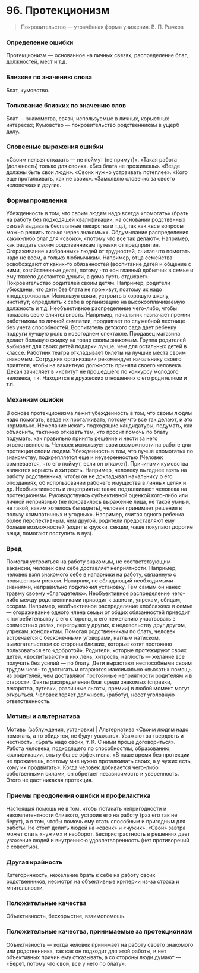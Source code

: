 # 96. Протекционизм
>Покровительство — утончённая форма унижения.
В. П. Рычков

### Определение ошибки
Протекционизм — основанное на личных связях, распределение благ, должностей, мест и т.д.

### Близкие по значению слова
Блат, кумовство.

### Толкование близких по значению слов
Блат — знакомства, связи, используемые в личных, корыстных интересах;
Кумовство — покровительство родственникам в ущерб делу.

### Словесные выражения ошибки
«Своим нельзя отказать — не поймут (не примут)».
«Такая работа (должность) только для своих».
«Без блата не проживешь».
«Везде должны быть свои люди».
«Своих нужно устраивать потеплее».
«Кого еще проталкивать, как не своих».
«Замолвлю словечко за своего человечка» и другие.

### Формы проявления
Убежденность в том, что своим людям надо всегда «помогать» (брать на работу без подходящей квалификации, на основании родственных связей выдавать бесплатные лекарства и т.д.), так как «все вопросы можно решить только через знакомых».
Обдумывание распределения каких-либо благ для «своих», «потому что все так делают». Например, как раздать своим родственникам путевки от предприятия.
Огораживание «избранных» людей от трудностей, считая что помогать надо не всем, а только любимчикам. Например, отца семейства освобождают от каких-то обязанностей (воспитание детей и общение с ними, хозяйственные дела), потому что «он главный добытчик в семье и ему тяжело достаются деньги, а дома пусть отдыхает».
Покровительство родителей своим детям. Например, родители убеждены, что дети без блата не проживут, поэтому их надо «поддерживать». Используя связи, устроить в хорошую школу, институт; определить к себе в организацию на высокооплачиваемую должность и т.д.
Необъективное распределение чего-либо, чтобы показать свою влиятельность. Например, начальник назначает премии работникам по личной симпатии, продвигает по служебной лестнице без учета способностей.
Воспитатель детского сада дает ребенку подруги лучшую роль в новогоднем спектакле.
Продавец магазина делает большую скидку на товар своим знакомым.
Группа родителей выбирает для своих детей подарки лучше, чем для остальных детей в классе.
Работник театра откладывает билеты на лучшие места своим знакомым.
Сотрудник организации рекомендует начальнику своего приятеля, чтобы на вакантную должность приняли своего человека.
Декан зачисляет в институт не прошедшего по конкурсу молодого человека, т.к. Находится в дружеских отношениях с его родителями и т.п.

### Механизм ошибки
В основе протекционизма лежит убежденность в том, что своим людям надо помогать, везде их проталкивать, потому что все так делают, и это нормально.
Нежелание искать подходящие кандидатуры, подумать, как объяснить, тактично отказать тем, кто просит помочь по блату подумать, как правильно принять решение и нести за него ответственность. Человек использует свои возможности на работе для протекции своим людям. Убежденность в том, что лучше «помогать» по знакомству, подкрепляется еще и неуверенностью (Человек сомневается, что его поймут, если он откажет).
Причинами кумовства являются корысть и хитрость. Например, человеку выгоднее взять на работу родственника, чтобы он не докладывал начальнику о его опозданиях, об использовании рабочего имущества в личных целях и др.
Необъективность и лицеприятие также подталкивают человека на протекционизм. Руководствуясь субъективной оценкой кого-либо или личной неприязнью (не понравилось выражение лица, не такой умный, не такой, каким хотелось бы видеть), человек принимает решения в пользу «симпатичных и угодных». Например, считая одного ребенка более перспективным, чем другой, родители предоставляют ему больше возможностей (водят в кружки, секции, чаще покупают дорогие вещи, помогают поступить в вуз).

### Вред
Помогая устроиться на работу знакомым, не соответствующим вакансии, человек сам себе доставляет неприятности. Например, человек взял знакомого себе в напарники на работу, связанную с повышенным риском. Напарник, не обладающий необходимыми знаниями, неправильно подключил установку. Тем самым он нанес травму своему «благодетелю».
Необъективное распределение чего-либо между родственниками приводит к зависти, упрекам, обидам, ссорам. Например, необъективное распределение «поблажек» в семье — огораживание одного члена семьи от общих обязанностей приводит к потребительству с его стороны, к его нежеланию участвовать в совместных делах, перегрузке у других, к недовольству друг другом, упрекам, конфликтам.
Помогая родственникам по блату, человек встречается с бесконечными уговорами, наглым натиском, вымогательством со стороны близких, которые хотят постоянно пользоваться его «добротой».
Родители, которые протежируют своих детей, «воспитывают» в них лень, хитрость, наглость — желание все получать без усилий — по блату. Дети вырастают неспособными своим трудом чего- то достигать и стараются максимально «выжать» помощь из родителей, чем доставляют постоянные неприятности родителям и в старости.
Факты распределения благ среди знакомых (справки, лекарства, путевки, различные льготы, премии) в любой момент могут открыться. Человек теряет должность (работу), несет уголовную ответственность.

### Мотивы и альтернатива
Мотивы (заблуждения, установки) | Альтернатива
«Своим людям надо помогать, а то обидятся, не будут уважать».	Уважают за твердость и честность.
«Брать надо своих, т. К. С ними проще договориться».	Работа человека, подходящего по способностям, образованию, квалификации, опыту более эффективна.
«В наше время без протекции не проживешь, поэтому мне нужно проталкивать своих, а у чужих есть, кому их продвигать».	Когда человек добивается чего-либо собственными силами, он обретает независимость и уверенность. Этого не даст никакая протекция.

### Приемы преодоления ошибки и профилактика
Настоящая помощь не в том, чтобы потакать непригодности и некомпетентности близкого, устроив его на работу (раз его так не берут), а в том, чтобы помочь ему стать способным и пригодным для работы.
Не стоит делить людей на «своих» и «чужих». «Свой» завтра может стать «чужим» и наоборот. Беспристрастность в решениях дает уважение людей и внутреннюю удовлетворенность (нет противоречий с совестью).

### Другая крайность
Категоричность, нежелание брать к себе на работу своих родственников, несмотря на объективные критерии из-за страха и мнительности.

### Положительные качества
Объективность, бескорыстие, взаимопомощь.

### Положительные качества, принимаемые за протекционизм
Объективность — когда человек принимает на работу своего знакомого или родственника, так как он подходит для этой работы, и нет объективных причин ему отказывать, а со стороны люди думают — «Берет, потому что свой, все у него по блату». 
